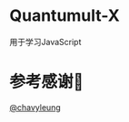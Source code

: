 # Quantumult-X
用于学习JavaScript

# 参考感谢🙏

[@chavyleung](https://github.com/chavyleung/scripts/tree/master/bilibili)
